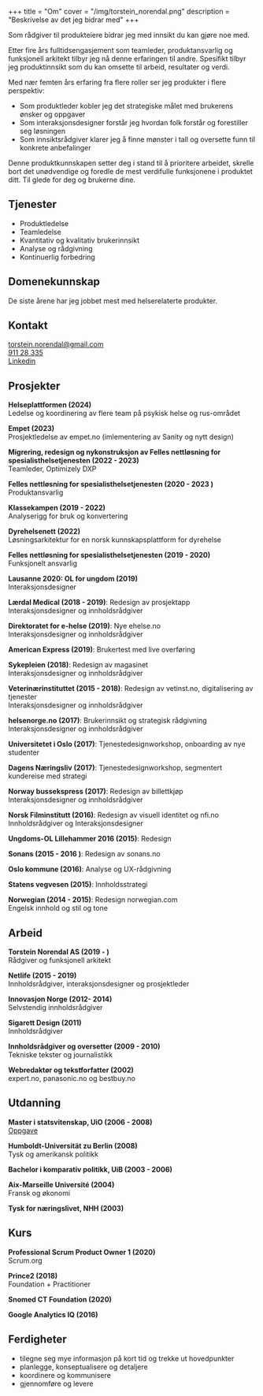 +++
title = "Om"
cover = "/img/torstein_norendal.png"
description = "Beskrivelse av det jeg bidrar med"
+++

Som rådgiver til produkteiere bidrar jeg med innsikt du kan gjøre noe med. 

Etter fire års fulltidsengasjement som teamleder,  produktansvarlig og funksjonell arkitekt tilbyr jeg nå denne erfaringen til andre. Spesifikt tilbyr jeg produktinnsikt som du kan omsette til arbeid, resultater og verdi. 

Med nær femten års erfaring fra flere roller ser jeg produkter i flere perspektiv: 

* Som produktleder kobler jeg det strategiske målet med brukerens ønsker og oppgaver
* Som interaksjonsdesigner forstår jeg hvordan folk forstår og forestiller seg løsningen
* Som innsiktsrådgiver klarer jeg å finne mønster i tall og oversette funn til konkrete anbefalinger

Denne produktkunnskapen setter deg i stand til å prioritere arbeidet, skrelle bort det unødvendige og foredle de mest verdifulle funksjonene i produktet ditt. Til glede for deg og brukerne dine.


## Tjenester
* Produktledelse
* Teamledelse
* Kvantitativ og kvalitativ brukerinnsikt
* Analyse og rådgivning 
* Kontinuerlig forbedring


## Domenekunnskap
De siste årene har jeg jobbet mest med helserelaterte produkter. 

## Kontakt
<a href="mailto:mail@torstein.io">torstein.norendal@gmail.com</a>  
[911 28 335](tel:91128335)  
[Linkedin](https://www.linkedin.com/in/torstein-norendal/)


## Prosjekter
**Helseplattformen (2024)**  
Ledelse og koordinering av flere team på psykisk helse og rus-området

**Empet (2023)**  
Prosjektledelse av empet.no (imlementering av Sanity og nytt design)

**Migrering, redesign og nykonstruksjon av Felles nettløsning for spesialisthelsetjenesten (2022 - 2023)**  
Teamleder, Optimizely DXP

**Felles nettløsning for spesialisthelsetjenesten (2020 - 2023 )**  
Produktansvarlig

**Klassekampen (2019 - 2022)**   
Analyserigg for bruk og konvertering

**Dyrehelsenett (2022)**  
Løsningsarkitektur for en norsk kunnskapsplattform for dyrehelse 

**Felles nettløsning for spesialisthelsetjenesten (2019 - 2020)**  
Funksjonelt ansvarlig

**Lausanne 2020: OL for ungdom (2019)**  
Interaksjonsdesigner

**Lærdal Medical (2018 - 2019)**: Redesign av prosjektapp  
Interaksjonsdesigner og innholdsrådgiver

**Direktoratet for e-helse (2019)**: Nye ehelse.no  
Interaksjonsdesigner og innholdsrådgiver

**American Express (2019)**: Brukertest med live overføring

**Sykepleien (2018)**: Redesign av magasinet  
Interaksjonsdesigner og innholdsrådgiver

**Veterinærinstituttet (2015 - 2018)**: Redesign av vetinst.no, digitalisering av tjenester  
Interaksjonsdesigner og innholdsrådgiver

**helsenorge.no (2017)**: Brukerinnsikt og strategisk rådgivning  
Interaksjonsdesigner og innholdsrådgiver

**Universitetet i Oslo (2017)**: Tjenestedesignworkshop, onboarding av nye studenter

**Dagens Næringsliv (2017)**: Tjenestedesignworkshop, segmentert kundereise med strategi

**Norway bussekspress (2017)**: Redesign av billettkjøp  
Interaksjonsdesigner og innholdsrådgiver

**Norsk Filminstitutt (2016)**: Redesign av visuell identitet og nfi.no  
Innholdsrådgiver og Interaksjonsdesigner

**Ungdoms-OL Lillehammer 2016 (2015)**: Redesign

**Sonans (2015 - 2016 )**: Redesign av sonans.no

**Oslo kommune (2016)**: Analyse og UX-rådgivning

**Statens vegvesen (2015)**: Innholdsstrategi

**Norwegian (2014 - 2015)**: Redesign norwegian.com  
Engelsk innhold og stil og tone


## Arbeid

**Torstein Norendal AS (2019 - )**  
Rådgiver og funksjonell arkitekt

**Netlife (2015 - 2019)**  
Innholdsrådgiver, interaksjonsdesigner og prosjektleder

**Innovasjon Norge (2012- 2014)**  
Selvstendig innholdsrådgiver

**Sigarett Design (2011)**  
Innholdsrådgiver

**Innholdsrådgiver og oversetter (2009 - 2010)**  
Tekniske tekster og journalistikk

**Webredaktør og tekstforfatter (2002)**  
expert.no, panasonic.no og bestbuy.no

## Utdanning
**Master i statsvitenskap, UiO (2006 - 2008)**  
[Oppgave](https://www.duo.uio.no/handle/10852/14883)

**Humboldt-Universität zu Berlin (2008)**  
Tysk og amerikansk politikk

**Bachelor i komparativ politikk, UiB (2003 - 2006)**

**Aix-Marseille Université (2004)**  
Fransk og økonomi

**Tysk for næringslivet, NHH (2003)**


## Kurs

**Professional Scrum Product Owner 1 (2020)**  
Scrum.org

**Prince2 (2018)**    
Foundation + Practitioner

**Snomed CT Foundation (2020)**  

**Google Analytics IQ (2016)**  



## Ferdigheter
* tilegne seg mye informasjon på kort tid og trekke ut hovedpunkter
* planlegge, konseptualisere og detaljere
* koordinere og kommunisere
* gjennomføre og levere
